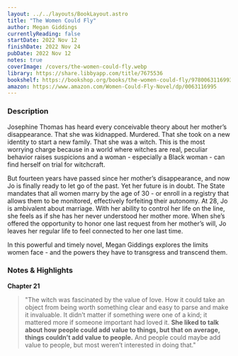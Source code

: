 ```yaml
---
layout: ../../layouts/BookLayout.astro
title: "The Women Could Fly"
author: Megan Giddings
currentlyReading: false
startDate: 2022 Nov 12
finishDate: 2022 Nov 24
pubDate: 2022 Nov 12
notes: true
coverImage: /covers/the-women-could-fly.webp
library: https://share.libbyapp.com/title/7675536
bookshelf: https://bookshop.org/books/the-women-could-fly/9780063116993
amazon: https://www.amazon.com/Women-Could-Fly-Novel/dp/0063116995
---
```


### Description
Josephine Thomas has heard every conceivable theory about her mother’s disappearance. That she was kidnapped. Murdered. That she took on a new identity to start a new family. That she was a witch. This is the most worrying charge because in a world where witches are real, peculiar behavior raises suspicions and a woman - especially a Black woman - can find herself on trial for witchcraft.

But fourteen years have passed since her mother’s disappearance, and now Jo is finally ready to let go of the past. Yet her future is in doubt. The State mandates that all women marry by the age of 30 - or enroll in a registry that allows them to be monitored, effectively forfeiting their autonomy. At 28, Jo is ambivalent about marriage. With her ability to control her life on the line, she feels as if she has her never understood her mother more. When she’s offered the opportunity to honor one last request from her mother’s will, Jo leaves her regular life to feel connected to her one last time.

In this powerful and timely novel, Megan Giddings explores the limits women face - and the powers they have to transgress and transcend them.

### Notes & Highlights
**Chapter 21**
> "The witch was fascinated by the value of love. How it could take an object from being worth something clear and easy to parse and make it invaluable. It didn’t matter if something were one of a kind; it mattered more if someone important had loved it. **She liked to talk about how people could add value to things, but that on average, things couldn’t add value to people.** And people could maybe add value to people, but most weren’t interested in doing that."
